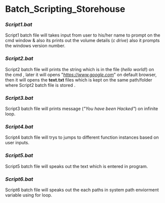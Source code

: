 # Batch_Scripting_Storehouse

### ***Script1.bat***

   Script1 batch file will takes input from user to his/her name to prompt on the cmd window & also its prints out the volume details (*c drive*) also it prompts 
the windows version number.


### ***Script2.bat***

   Script2 batch file will prints the string which is in the file (*hello world!*) on the cmd , later it will opens "*https://www.google.com*" on default browser,
then it will opens the **text.txt** files which is kept on the same path/folder where Script2 batch file is stored .


### ***Script3.bat***

   Script3 batch file will prints message (*"You have been Hacked"*) on infinite loop.


### ***Script4.bat***

   Script4 batch file will trys to jumps to different function instances based on user inputs.
   
   
### ***Script5.bat***

   Script5 batch file will speaks out the text which is entered in program.
   
   
### ***Script6.bat***

   Script6 batch file will speaks out the each paths in system path enviorment variable using for loop.



